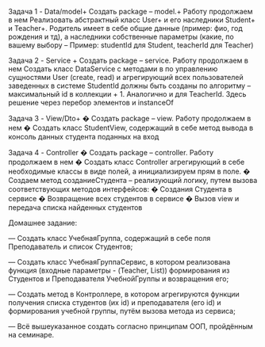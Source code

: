 Задача 1 - Data/model+
    Создать package – model.+ Работу продолжаем в нем
    Реализовать абстрактный класс User+ и его наследники Student+ и Teacher+.
    Родитель имеет в себе общие данные (пример: фио, год рождения и тд), а
    наследники собственные параметры (какие, по вашему выбору – Пример:
    studentId для Student, teacherId для Teacher)

Задача 2 - Service + 
    Создать package – service. Работу продолжаем в нем
    Создать класс DataService с методами в по управлению сущностями User
    (create, read) и агрегирующий всех пользователей заведенных в системе
    StudentId должны быть созданы по алгоритму – максимальный id в
    коллекции + 1. Аналогично и для TeacherId. Здесь решение через перебор
    элементов и instanceOf

Задача 3 - View/Dto+
    � Создать package – view. Работу продолжаем в нем
    � Создать класс StudentView, содержащий в себе метод вывода в консоль
    данных студента поданных на вход

Задача 4 - Controller
    � Создать package – controller. Работу продолжаем в нем
    � Создать класс Controller агрегирующий в себе необходимые классы в виде
    полей, а инициализируем прям в поле.
    � Создаем метод созданиеСтудента – реализующий логику, путем вызова
    соответствующих методов интерфейсов:
    � Создания Студента в сервисе
    � Возвращение всех студентов в сервисе
    � Вызов view и передача списка найденных студентов

Домашнее задание:

— Создать класс УчебнаяГруппа, содержащий в себе поля Преподаватель и список Студентов;

— Создать класс УчебнаяГруппаСервис, в котором реализована функция (входные параметры - (Teacher, List<Strudent>)) 
формирования из Студентов и Преподавателя УчебнойГруппы и возвращения его;


— Создать метод в Контроллере, в котором агрегируются функции получения списка студентов (их id) и преподавателя (его id) 
и формирования учебной группы, путём вызова метода из сервиса;

— Всё вышеуказанное создать согласно принципам ООП, пройдённым на семинаре.